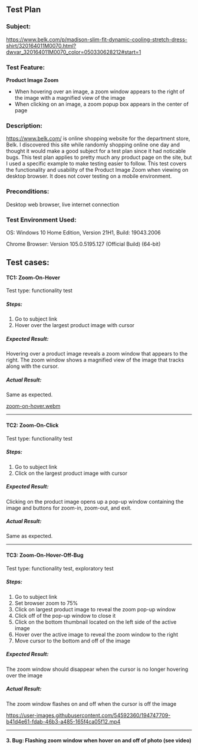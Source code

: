 ## Test Plan
### Subject: 

https://www.belk.com/p/madison-slim-fit-dynamic-cooling-stretch-dress-shirt/320164011M0070.html?dwvar_320164011M0070_color=050330628212#start=1

### Test Feature: 
**Product Image Zoom**
- When hovering over an image, a zoom window appears to the right of the image with a magnified view of the image
- When clicking on an image, a zoom popup box appears in the center of page

### Description:

https://www.belk.com/ is online shopping website for the department store, Belk. I discovered this site while randomly shopping online one day and thought it would make a good subject for a test plan since it had noticable bugs. This test plan applies to pretty much any product page on the site, but I used a specific example to make testing easier to follow. This test covers the functionality and usability of the Product Image Zoom when viewing on desktop browser. It does not cover testing on a mobile environment. 



### Preconditions:
Desktop web browser, live internet connection

### Test Environment Used: 
OS: Windows 10 Home Edition, Version 21H1, Build: 19043.2006

Chrome Browser: Version 105.0.5195.127 (Official Build) (64-bit)

## Test cases:

#### TC1: Zoom-On-Hover

Test type: functionality test

##### Steps:
1. Go to subject link
2. Hover over the largest product image with cursor

##### Expected Result:
Hovering over a product image reveals a zoom window that appears to the right. The zoom window shows a magnified view of the image that tracks along with the cursor.

##### Actual Result:
Same as expected.

[zoom-on-hover.webm](https://user-images.githubusercontent.com/54592360/194748045-f028ce33-bc47-4927-bc56-53c4dc3cc12a.webm)

---

#### TC2: Zoom-On-Click

Test type: functionality test

##### Steps:
1. Go to subject link
2. Click on the largest product image with cursor

##### Expected Result:
Clicking on the product image opens up a pop-up window containing the image and buttons for zoom-in, zoom-out, and exit. 

##### Actual Result:
Same as expected.

--- 

#### TC3: Zoom-On-Hover-Off-Bug

Test type: functionality test, exploratory test

##### Steps:
1. Go to subject link
2. Set browser zoom to 75%
3. Click on largest product image to reveal the zoom pop-up window
4. Click off of the pop-up window to close it
5. Click on the bottom thumbnail located on the left side of the active image
6. Hover over the active image to reveal the zoom window to the right
7. Move cursor to the bottom and off of the image

##### Expected Result:
The zoom window should disappear when the cursor is no longer hovering over the image


##### Actual Result:
The zoom window flashes on and off when the cursor is off the image

https://user-images.githubusercontent.com/54592360/194747709-b41d4e61-fdab-46b3-a485-165f4ca05f12.mp4

--- 

#### 3. Bug: Flashing zoom window when hover on and off of photo (see video)



